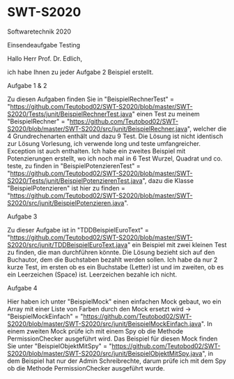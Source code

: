 # SWT-S2020
Softwaretechnik 2020

Einsendeaufgabe Testing

Hallo Herr Prof. Dr. Edlich,

ich habe Ihnen zu jeder Aufgabe 2 Beispiel erstellt. 

Aufgabe 1 & 2 

Zu diesen Aufgaben finden Sie in "BeispielRechnerTest" = "https://github.com/Teutobod02/SWT-S2020/blob/master/SWT-S2020/Tests/junit/BeispielRechnerTest.java" einen Test zu meinem "BeispielRechner" = "https://github.com/Teutobod02/SWT-S2020/blob/master/SWT-S2020/src/junit/BeispielRechner.java", welcher die 4 Grundrechenarten enthält und dazu 9 Test. Die Lösung ist nicht identisch zur Lösung Vorlesung, ich verwende long und teste umfangreicher. Exception ist auch enthalten. 
Ich habe ein zweites Beispiel mit Potenzierungen erstellt, wo ich noch mal in 6 Test Wurzel, Quadrat und co. teste, zu finden in "BeispielPotenzierenTest" = "https://github.com/Teutobod02/SWT-S2020/blob/master/SWT-S2020/Tests/junit/BeispielPotenzierenTest.java", dazu die Klasse "BeispielPotenzieren" ist hier zu finden = "https://github.com/Teutobod02/SWT-S2020/blob/master/SWT-S2020/src/junit/BeispielPotenzieren.java".

Aufgabe 3

Zu dieser Aufgabe ist in "TDDBeispielEuroText" = "https://github.com/Teutobod02/SWT-S2020/blob/master/SWT-S2020/src/junit/TDDBeispielEuroText.java" ein Beispiel mit zwei kleinen Test zu finden, die man durchführen könnte. Die Lösung bezieht sich auf den Buchautor, dem die Buchstaben bezahlt werden sollen. Ich habe da nur 2 kurze Test, im ersten ob es ein Buchstabe (Letter) ist und im zweiten, ob es ein Leerzeichen (Space) ist. Leerzeichen bezahle ich nicht. 

Aufgabe 4

Hier haben ich unter "BeispielMock" einen einfachen Mock gebaut, wo ein Array mit einer Liste von Farben durch den Mock ersetzt wird -> "BeispielMockEinfach" = "https://github.com/Teutobod02/SWT-S2020/blob/master/SWT-S2020/src/junit/BeispielMockEinfach.java". In einem zweiten Mock prüfe ich mit einem Spy ob die Methode PermissionChecker ausgeführt wird. Das Beispiel für diesen Mock finden Sie unter "BeispielObjektMitSpy" = "https://github.com/Teutobod02/SWT-S2020/blob/master/SWT-S2020/src/junit/BeispielObjektMitSpy.java", in dem Beispiel hat nur der Admin Schreibrechte, darum prüfe ich mit dem Spy ob die Methode PermissionChecker ausgeführt wurde. 

